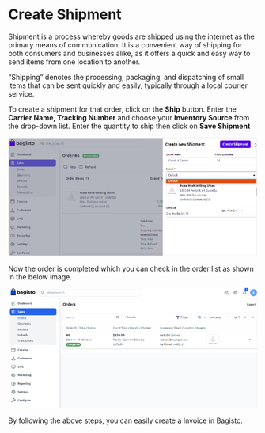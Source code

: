 # Create Shipment

Shipment is a process whereby goods are shipped using the internet as the primary means of communication. It is a convenient way of shipping for both consumers and businesses alike, as it offers a quick and easy way to send items from one location to another.

“Shipping” denotes the processing, packaging, and dispatching of small items that can be sent quickly and easily, typically through a local courier service. 

To create a shipment for that order, click on the **Ship** button. Enter the **Carrier Name, Tracking Number** and choose your **Inventory Source** from the drop-down list. Enter the quantity to ship then click on **Save Shipment**

 ![Create Shipment](../../assets/2.x/images/orders/createShipment.png)

 Now the order is completed which you can check in the order list as shown in the below image.

  ![Output](../../assets/2.x/images/orders/shipmentOutput.png)

By following the above steps, you can easily create a Invoice in Bagisto.